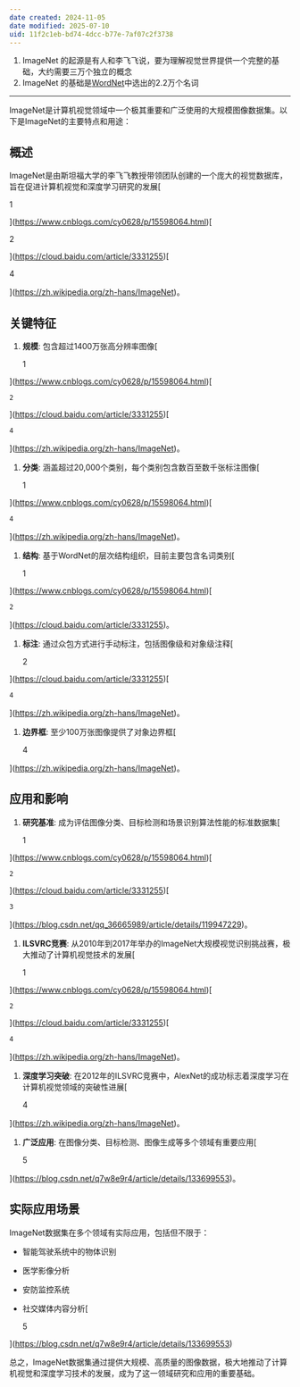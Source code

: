 ```yaml
---
date created: 2024-11-05
date modified: 2025-07-10
uid: 11f2c1eb-bd74-4dcc-b77e-7af07c2f3738
---
```

1. ImageNet 的起源是有人和李飞飞说，要为理解视觉世界提供一个完整的基础，大约需要三万个独立的概念
2. ImageNet 的基础是[WordNet](WordNet.md)中选出的2.2万个名词

---

ImageNet是计算机视觉领域中一个极其重要和广泛使用的大规模图像数据集。以下是ImageNet的主要特点和用途：

## 概述

ImageNet是由斯坦福大学的李飞飞教授带领团队创建的一个庞大的视觉数据库，旨在促进计算机视觉和深度学习研究的发展[

1

](https://www.cnblogs.com/cy0628/p/15598064.html)[

2

](https://cloud.baidu.com/article/3331255)[

4

](https://zh.wikipedia.org/zh-hans/ImageNet)。

## 关键特征

1. **规模**: 包含超过1400万张高分辨率图像[
    

    1

    

](https://www.cnblogs.com/cy0628/p/15598064.html)[

    

    2

    

](https://cloud.baidu.com/article/3331255)[

    

    4

    

](https://zh.wikipedia.org/zh-hans/ImageNet)。

1. **分类**: 涵盖超过20,000个类别，每个类别包含数百至数千张标注图像[
    

    1

    

](https://www.cnblogs.com/cy0628/p/15598064.html)[

    

    4

    

](https://zh.wikipedia.org/zh-hans/ImageNet)。

1. **结构**: 基于WordNet的层次结构组织，目前主要包含名词类别[
    

    1

    

](https://www.cnblogs.com/cy0628/p/15598064.html)[

    

    2

    

](https://cloud.baidu.com/article/3331255)。

1. **标注**: 通过众包方式进行手动标注，包括图像级和对象级注释[
    

    2

    

](https://cloud.baidu.com/article/3331255)[

    

    4

    

](https://zh.wikipedia.org/zh-hans/ImageNet)。

1. **边界框**: 至少100万张图像提供了对象边界框[
    

    4

    

](https://zh.wikipedia.org/zh-hans/ImageNet)。

## 应用和影响

1. **研究基准**: 成为评估图像分类、目标检测和场景识别算法性能的标准数据集[
    

    1

    

](https://www.cnblogs.com/cy0628/p/15598064.html)[

    

    2

    

](https://cloud.baidu.com/article/3331255)[

    

    3

    

](https://blog.csdn.net/qq_36665989/article/details/119947229)。

1. **ILSVRC竞赛**: 从2010年到2017年举办的ImageNet大规模视觉识别挑战赛，极大推动了计算机视觉技术的发展[
    

    1

    

](https://www.cnblogs.com/cy0628/p/15598064.html)[

    

    2

    

](https://cloud.baidu.com/article/3331255)[

    

    4

    

](https://zh.wikipedia.org/zh-hans/ImageNet)。

1. **深度学习突破**: 在2012年的ILSVRC竞赛中，AlexNet的成功标志着深度学习在计算机视觉领域的突破性进展[
    

    4

    

](https://zh.wikipedia.org/zh-hans/ImageNet)。

1. **广泛应用**: 在图像分类、目标检测、图像生成等多个领域有重要应用[
    

    5

    

](https://blog.csdn.net/q7w8e9r4/article/details/133699553)。

## 实际应用场景

ImageNet数据集在多个领域有实际应用，包括但不限于：

- 智能驾驶系统中的物体识别
- 医学影像分析
- 安防监控系统
- 社交媒体内容分析[
    

    5

    

](https://blog.csdn.net/q7w8e9r4/article/details/133699553)

总之，ImageNet数据集通过提供大规模、高质量的图像数据，极大地推动了计算机视觉和深度学习技术的发展，成为了这一领域研究和应用的重要基础。
